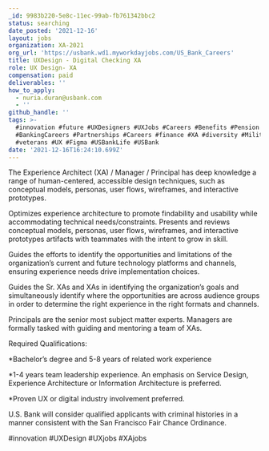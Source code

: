 ```yaml
---
_id: 9983b220-5e8c-11ec-99ab-fb761342bbc2
status: searching
date_posted: '2021-12-16'
layout: jobs
organization: XA-2021
org_url: 'https://usbank.wd1.myworkdayjobs.com/US_Bank_Careers'
title: UXDesign - Digital Checking XA
role: UX Design- XA
compensation: paid
deliverables: ''
how_to_apply:
  - nuria.duran@usbank.com
  - ''
github_handle: ''
tags: >-
  #innovation #future #UXDesigners #UXJobs #Careers #Benefits #Pension
  #BankingCareers #Partnerships #Careers #finance #XA #diversity #Military
  #veterans #UX #Figma #USBankLife #USBank
date: '2021-12-16T16:24:10.699Z'
---
```

The Experience Architect (XA) / Manager / Principal has deep knowledge a range of human-centered, accessible design techniques, such as conceptual models, personas, user flows, wireframes, and interactive prototypes.

Optimizes experience architecture to promote findability and usability while accommodating technical needs/constraints. Presents and reviews conceptual models, personas, user flows, wireframes, and interactive prototypes artifacts with teammates with the intent to grow in skill.

Guides the efforts to identify the opportunities and limitations of the organization’s current and future technology platforms and channels, ensuring experience needs drive implementation choices.

Guides the Sr. XAs and XAs in identifying the organization’s goals and simultaneously identify where the opportunities are across audience groups in order to determine the right experience in the right formats and channels.

Principals are the senior most subject matter experts. Managers are formally tasked with guiding and mentoring a team of XAs.

Required Qualifications:

*Bachelor’s degree and 5-8 years of related work experience

*1-4 years team leadership experience. An emphasis on Service Design, Experience Architecture or Information Architecture is preferred.

*Proven UX or digital industry involvement preferred.

U.S. Bank will consider qualified applicants with criminal histories in a manner consistent with the San Francisco Fair Chance Ordinance.

#innovation #UXDesign #UXjobs #XAjobs
